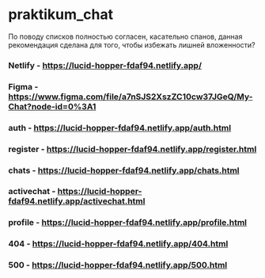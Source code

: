 # praktikum_chat

По поводу списков полностью согласен, касательно спанов, данная рекомендация сделана для того, 
чтобы избежать лишней вложенности?

### Netlify - https://lucid-hopper-fdaf94.netlify.app/ ###
### Figma - https://www.figma.com/file/a7nSJS2XszZC10cw37JGeQ/My-Chat?node-id=0%3A1 ###

### auth - https://lucid-hopper-fdaf94.netlify.app/auth.html ###
### register - https://lucid-hopper-fdaf94.netlify.app/register.html ###
### chats - https://lucid-hopper-fdaf94.netlify.app/chats.html ###
### activechat - https://lucid-hopper-fdaf94.netlify.app/activechat.html ###
### profile - https://lucid-hopper-fdaf94.netlify.app/profile.html ###
### 404 - https://lucid-hopper-fdaf94.netlify.app/404.html ###
### 500 - https://lucid-hopper-fdaf94.netlify.app/500.html ###